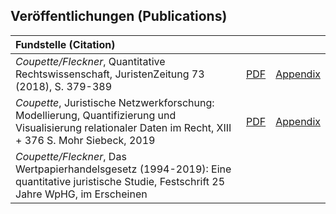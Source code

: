 ## Veröffentlichungen (Publications)


| Fundstelle (Citation) | | |
|:-|:-|:-|
| *Coupette/Fleckner*, Quantitative Rechtswissenschaft, JuristenZeitung 73 (2018), S. 379-389      | [PDF](https://papers.ssrn.com/sol3/papers.cfm?abstract_id=3377384) | [Appendix](https://github.com/QuantLaw/jz-2018) |
| *Coupette*, Juristische Netzwerkforschung: Modellierung, Quantifizierung und Visualisierung relationaler Daten im Recht, XIII + 376 S. Mohr Siebeck, 2019 | [PDF](https://zenodo.org/record/2617115)  |   [Appendix](https://zenodo.org/record/2617125)  |
| *Coupette/Fleckner*, Das Wertpapierhandelsgesetz (1994-2019): Eine quantitative juristische Studie, Festschrift 25 Jahre WpHG, im Erscheinen      |      |    |






